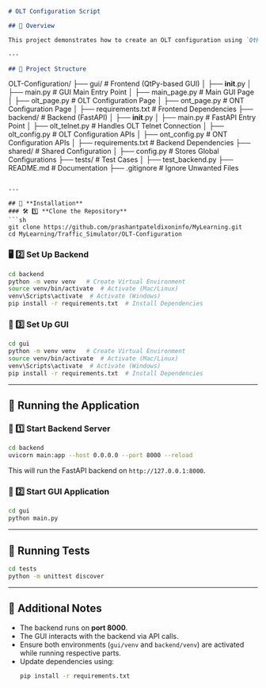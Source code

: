 ```markdown
# OLT Configuration Script

## 🚀 Overview

This project demonstrates how to create an OLT configuration using `QtPy` for the GUI, which interacts with a `FastAPI` backend.

---

## 📂 Project Structure
```

OLT-Configuration/
├── gui/ # Frontend (QtPy-based GUI)
│ ├── **init**.py
│ ├── main.py # GUI Main Entry Point
│ ├── main_page.py # Main GUI Page
│ ├── olt_page.py # OLT Configuration Page
│ ├── ont_page.py # ONT Configuration Page
│ ├── requirements.txt # Frontend Dependencies
├── backend/ # Backend (FastAPI)
│ ├── **init**.py
│ ├── main.py # FastAPI Entry Point
│ ├── olt_telnet.py # Handles OLT Telnet Connection
│ ├── olt_config.py # OLT Configuration APIs
│ ├── ont_config.py # ONT Configuration APIs
│ ├── requirements.txt # Backend Dependencies
├── shared/ # Shared Configuration
│ ├── config.py # Stores Global Configurations
├── tests/ # Test Cases
│ ├── test_backend.py
├── README.md # Documentation
├── .gitignore # Ignore Unwanted Files

````

---

## 🔧 **Installation**
### 🛠 1️⃣ **Clone the Repository**
```sh
git clone https://github.com/prashantpateldixoninfo/MyLearning.git
cd MyLearning/Traffic_Simulator/OLT-Configuration
````

### 🖥 2️⃣ **Set Up Backend**

```sh
cd backend
python -m venv venv   # Create Virtual Environment
source venv/bin/activate  # Activate (Mac/Linux)
venv\Scripts\activate  # Activate (Windows)
pip install -r requirements.txt  # Install Dependencies
```

### 🎨 3️⃣ **Set Up GUI**

```sh
cd gui
python -m venv venv   # Create Virtual Environment
source venv/bin/activate  # Activate (Mac/Linux)
venv\Scripts\activate  # Activate (Windows)
pip install -r requirements.txt  # Install Dependencies
```

---

## 🚀 **Running the Application**

### 🔹 1️⃣ **Start Backend Server**

```sh
cd backend
uvicorn main:app --host 0.0.0.0 --port 8000 --reload
```

This will run the FastAPI backend on `http://127.0.0.1:8000`.

### 🔹 2️⃣ **Start GUI Application**

```sh
cd gui
python main.py
```

---

## 🧪 **Running Tests**

```sh
cd tests
python -m unittest discover
```

---

## 📌 **Additional Notes**

-   The backend runs on **port 8000**.
-   The GUI interacts with the backend via API calls.
-   Ensure both environments (`gui/venv` and `backend/venv`) are activated while running respective parts.
-   Update dependencies using:
    ```sh
    pip install -r requirements.txt
    ```

```

```
